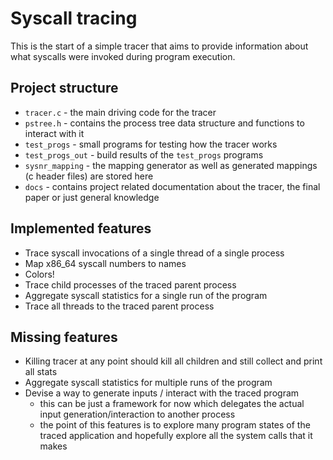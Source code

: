 # Syscall tracing
This is the start of a simple tracer that aims to provide information about what syscalls were invoked during program execution.

## Project structure
* `tracer.c` - the main driving code for the tracer
* `pstree.h` - contains the process tree data structure and functions to interact with it
* `test_progs` - small programs for testing how the tracer works
* `test_progs_out` - build results of the `test_progs` programs
* `sysnr_mapping` - the mapping generator as well as generated mappings (c header files) are stored here
* `docs` - contains project related documentation about the tracer, the final paper or just general knowledge

## Implemented features
* Trace syscall invocations of a single thread of a single process
* Map x86_64 syscall numbers to names
* Colors!
* Trace child processes of the traced parent process
* Aggregate syscall statistics for a single run of the program
* Trace all threads to the traced parent process

## Missing features
* Killing tracer at any point should kill all children and still collect and print all stats
* Aggregate syscall statistics for multiple runs of the program
* Devise a way to generate inputs / interact with the traced program
    - this can be just a framework for now which delegates the actual input generation/interaction to another process
    - the point of this features is to explore many program states of the traced application and hopefully explore all the system calls that it makes
